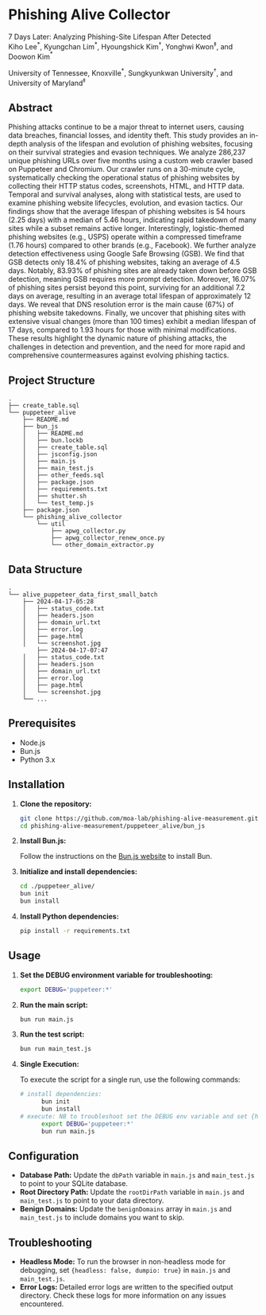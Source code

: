 # Phishing Alive Collector

7 Days Later: Analyzing Phishing-Site Lifespan After Detected  
Kiho Lee$`^*`$, Kyungchan Lim$`^*`$, Hyoungshick Kim$`^†`$, Yonghwi Kwon$`^‡`$, and Doowon Kim$`^*`$

University of Tennessee, Knoxville$`^*`$, Sungkyunkwan University$`^†`$, and University of Maryland$`^‡`$

## Abstract

Phishing attacks continue to be a major threat to internet users, causing data breaches, financial losses, and identity theft. This study provides an in-depth analysis of the lifespan and evolution of phishing websites, focusing on their survival strategies and evasion techniques. We analyze 286,237 unique phishing URLs over five months using a custom web crawler based on Puppeteer and Chromium. Our crawler runs on a 30-minute cycle, systematically checking the operational status of phishing websites by collecting their HTTP status codes, screenshots, HTML, and HTTP data. Temporal and survival analyses, along with statistical tests, are used to examine phishing website lifecycles, evolution, and evasion tactics. Our findings show that the average lifespan of phishing websites is 54 hours (2.25 days) with a median of 5.46 hours, indicating rapid takedown of many sites while a subset remains active longer. Interestingly, logistic-themed phishing websites (e.g., USPS) operate within a compressed timeframe (1.76 hours) compared to other brands (e.g., Facebook). We further analyze detection effectiveness using Google Safe Browsing (GSB). We find that GSB detects only 18.4% of phishing websites, taking an average of 4.5 days. Notably, 83.93% of phishing sites are already taken down before GSB detection, meaning GSB requires more prompt detection. Moreover, 16.07% of phishing sites persist beyond this point, surviving for an additional 7.2 days on average, resulting in an average total lifespan of approximately 12 days. We reveal that DNS resolution error is the main cause (67%) of phishing website takedowns. Finally, we uncover that phishing sites with extensive visual changes (more than 100 times) exhibit a median lifespan of 17 days, compared to 1.93 hours for those with minimal modifications. These results highlight the dynamic nature of phishing attacks, the challenges in detection and prevention, and the need for more rapid and comprehensive countermeasures against evolving phishing tactics.


## Project Structure

```
.
├── create_table.sql
└── puppeteer_alive
    ├── README.md
    ├── bun_js
    │   ├── README.md
    │   ├── bun.lockb
    │   ├── create_table.sql
    │   ├── jsconfig.json
    │   ├── main.js
    │   ├── main_test.js
    │   ├── other_feeds.sql
    │   ├── package.json
    │   ├── requirements.txt
    │   ├── shutter.sh
    │   └── test_temp.js
    ├── package.json
    └── phishing_alive_collector
        └── util
            ├── apwg_collector.py
            ├── apwg_collector_renew_once.py
            └── other_domain_extractor.py
```

## Data Structure
```
.
└── alive_puppeteer_data_first_small_batch
	├── 2024-04-17-05:28
	│   ├── status_code.txt
	│   ├── headers.json
	│   ├── domain_url.txt
	│   ├── error.log
	│   ├── page.html
	│   └── screenshot.jpg
        ├── 2024-04-17-07:47
	│   ├── status_code.txt
	│   ├── headers.json
	│   ├── domain_url.txt
	│   ├── error.log
	│   ├── page.html
	│   └── screenshot.jpg
	└── ...
```

## Prerequisites

- Node.js
- Bun.js
- Python 3.x

## Installation

1. **Clone the repository:**

    ```sh
    git clone https://github.com/moa-lab/phishing-alive-measurement.git
    cd phishing-alive-measurement/puppeteer_alive/bun_js
    ```

2. **Install Bun.js:**

    Follow the instructions on the [Bun.js website](https://bun.sh/) to install Bun.

3. **Initialize and install dependencies:**

    ```sh
    cd ./puppeteer_alive/
    bun init
    bun install
    ```

4. **Install Python dependencies:**

    ```sh
    pip install -r requirements.txt
    ```

## Usage

1. **Set the DEBUG environment variable for troubleshooting:**

    ```sh
    export DEBUG='puppeteer:*'
    ```

2. **Run the main script:**

    ```sh
    bun run main.js
    ```

3. **Run the test script:**

    ```sh
    bun run main_test.js
    ```

4. **Single Execution:**

    To execute the script for a single run, use the following commands:

    ```sh
    # install dependencies:
          bun init
          bun install
    # execute: NB to troubleshoot set the DEBUG env variable and set {headless:false,dumpio:true} in main.js.
          export DEBUG='puppeteer:*'
          bun run main.js
    ```

## Configuration

- **Database Path:** Update the `dbPath` variable in `main.js` and `main_test.js` to point to your SQLite database.
- **Root Directory Path:** Update the `rootDirPath` variable in `main.js` and `main_test.js` to point to your data directory.
- **Benign Domains:** Update the `benignDomains` array in `main.js` and `main_test.js` to include domains you want to skip.

## Troubleshooting

- **Headless Mode:** To run the browser in non-headless mode for debugging, set `{headless: false, dumpio: true}` in `main.js` and `main_test.js`.
- **Error Logs:** Detailed error logs are written to the specified output directory. Check these logs for more information on any issues encountered.
